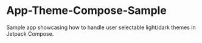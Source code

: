 # App-Theme-Compose-Sample

Sample app showcasing how to handle user selectable light/dark themes in Jetpack Compose.
